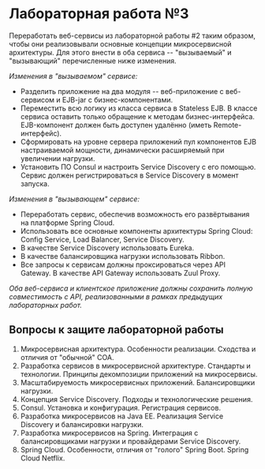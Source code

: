 # Лабораторная работа №3

Переработать веб-сервисы из лабораторной работы #2 таким образом, чтобы они реализовывали основные концепции
микросервисной архитектуры. Для этого внести в оба сервиса -- "вызываемый" и "вызывающий" перечисленные ниже изменения.

*Изменения в "вызываемом" сервисе:*

- Разделить приложение на два модуля -- веб-приложение с веб-сервисом и EJB-jar с бизнес-компонентами.
- Переместить всю логику из класса сервиса в Stateless EJB. В классе сервиса оставить только обращение к методам
  бизнес-интерфейса. EJB-компонент должен быть доступен удалённо (иметь Remote-интерфейс).
- Сформировать на уровне сервера приложений пул компонентов EJB настраиваемой мощности, динамически расширяемый при
  увеличении нагрузки.
- Установить ПО Consul и настроить Service Discovery с его помощью. Сервис должен регистрироваться в Service Discovery в
  момент запуска.

*Изменения в "вызывающем" сервисе:*

- Переработать сервис, обеспечив возможность его развёртывания на платформе Spring Cloud.
- Использовать все основные компоненты архитектуры Spring Cloud: Config Service, Load Balancer, Service Discovery.
- В качестве Service Discovery использовать Eureka.
- В качестве балансировщика нагрузки использовать Ribbon.
- Все запросы к сервисам должны проксироваться через API Gateway. В качестве API Gateway использовать Zuul Proxy.

*Оба веб-сервиса и клиентское приложение должны сохранить полную совместимость с API, реализованными в рамках предыдущих
лабораторных работ.*

## Вопросы к защите лабораторной работы

1. Микросервисная архитектура. Особенности реализации. Сходства и отличия от "обычной" СОА.
2. Разработка сервисов в микросервисной архитектуре. Стандарты и технологии. Принципы декомпозиции приложений на
   микросервисы.
3. Масштабируемость микросервисных приложений. Балансировщики нагрузки.
4. Концепция Service Discovery. Подходы и технологические решения.
5. Consul. Установка и конфигурация. Регистрация сервисов.
6. Разработка микросервисов на Java EE. Реализация Service Discovery и балансировки нагрузки.
7. Разработка микросервисов на Spring. Интеграция с балансировщиками нагрузки и провайдерами Serviсе Discovery.
8. Spring Cloud. Особенности, отличия от "голого" Spring Boot. Spring Cloud Netflix.